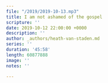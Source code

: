 ```yaml
---
file: "/2019/2019-10-13.mp3"
title: I am not ashamed of the gospel
scripture: ''
date: 2019-10-12 22:00:00 +0000
description: ''
author: _authors/heath-van-staden.md
series: ''
duration: '45:58'
length: 60877888
image: ''
notes: ''

---
```

